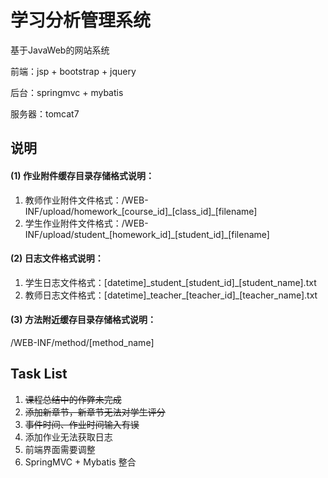 # 学习分析管理系统

基于JavaWeb的网站系统

前端：jsp + bootstrap + jquery

后台：springmvc + mybatis

服务器：tomcat7

## 说明
#### (1) 作业附件缓存目录存储格式说明：
1. 教师作业附件文件格式：/WEB-INF/upload/homework\_[course\_id]\_[class\_id]\_[filename]
2. 学生作业附件文件格式：/WEB-INF/upload/student\_[homework\_id]\_[student_id]\_[filename]

#### (2) 日志文件格式说明：
1. 学生日志文件格式：[datetime]\_student\_[student\_id]\_[student\_name].txt
2. 教师日志文件格式：[datetime]\_teacher\_[teacher\_id]\_[teacher\_name].txt

#### (3) 方法附近缓存目录存储格式说明：
/WEB-INF/method/[method\_name]

## Task List

1. ~~课程总结中的作弊未完成~~
2. ~~添加新章节，新章节无法对学生评分~~
3. ~~事件时间、作业时间输入有误~~
4. 添加作业无法获取日志
5. 前端界面需要调整
6. SpringMVC + Mybatis 整合